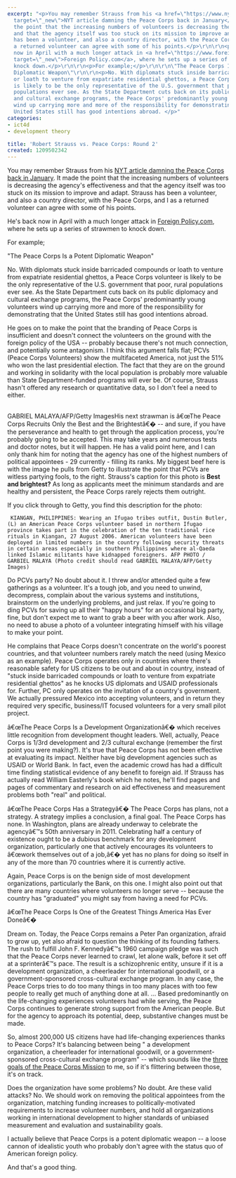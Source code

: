 ```yaml
---
excerpt: "<p>You may remember Strauss from his <a href=\"https://www.nytimes.com/2008/01/09/opinion/09strauss.html?_r=1&oref=slogin\"
  target=\"_new\">NYT article damning the Peace Corps back in January</a>.  It made
  the point that the increasing numbers of volunteers is decreasing the agency's effectiveness
  and that the agency itself was too stuck on its mission to improve and adapt.  Strauss
  has been a volunteer, and also a country director, with the Peace Corps, and I as
  a returned volunteer can agree with some of his points.</p>\r\n\r\n<p>He's back
  now in April with a much longer attack in <a href=\"https://www.foreignpolicy.com/story/cms.php?story_id=4295&page=0\"
  target=\"_new\">Foreign Policy.com</a>, where he sets up a series of strawmen to
  knock down.</p>\r\n\r\n<p>For example;</p>\r\n\r\n\"The Peace Corps Is a Potent
  Diplomatic Weapon\"\r\n\r\n<p>No. With diplomats stuck inside barricaded compounds
  or loath to venture from expatriate residential ghettos, a Peace Corps volunteer
  is likely to be the only representative of the U.S. government that poor, rural
  populations ever see. As the State Department cuts back on its public diplomacy
  and cultural exchange programs, the Peace Corps' predominantly young volunteers
  wind up carrying more and more of the responsibility for demonstrating that the
  United States still has good intentions abroad. </p>"
categories:
- ict4d
- development theory

title: 'Robert Strauss vs. Peace Corps: Round 2'
created: 1209502342
---
```

<p>You may remember Strauss from his <a href="https://www.nytimes.com/2008/01/09/opinion/09strauss.html?_r=1&oref=slogin" target="_new">NYT article damning the Peace Corps back in January</a>.  It made the point that the increasing numbers of volunteers is decreasing the agency's effectiveness and that the agency itself was too stuck on its mission to improve and adapt.  Strauss has been a volunteer, and also a country director, with the Peace Corps, and I as a returned volunteer can agree with some of his points.</p>

<p>He's back now in April with a much longer attack in <a href="https://www.foreignpolicy.com/story/cms.php?story_id=4295&page=0" target="_new">Foreign Policy.com</a>, where he sets up a series of strawmen to knock down.</p>

<p>For example;</p>

"The Peace Corps Is a Potent Diplomatic Weapon"

<p>No. With diplomats stuck inside barricaded compounds or loath to venture from expatriate residential ghettos, a Peace Corps volunteer is likely to be the only representative of the U.S. government that poor, rural populations ever see. As the State Department cuts back on its public diplomacy and cultural exchange programs, the Peace Corps' predominantly young volunteers wind up carrying more and more of the responsibility for demonstrating that the United States still has good intentions abroad. </p>

<p>He goes on to make the point that the branding of Peace Corps is insufficient and doesn't connect the volunteers on the ground with the foreign policy of the USA -- probably because there's not much connection, and potentially some antagonism.  I think this argument falls flat; PCVs (Peace Corps Volunteers) show the multifaceted America, not just the 51% who won the last presidential election.  The fact that they are on the ground and working in solidarity with the local population is probably more valuable than State Department-funded programs will ever be.  Of course, Strauss hasn't offered any research or quantitative data, so I don't feel a need to either.</p>

<a href="https://www.gettyimages.com/Search/Detail.aspx?axd=DetailPaging.Search|1&axs=0|80891194%2C80891193%2C80891177%2C80891171%2C79851587%2C77752559%2C74120350%2C74061203%2C74061182%2C74026668%2C74026662%2C74026650%2C74026647%2C73939810%2C73939659%2C73939658%2C73939657%2C73939656%2C73939655%2C73939654%2C73920900%2C73920105%2C73920103%2C73920077%2C73920069%2C73920055%2C73920048%2C73919930%2C73919929%2C73919928%2C73919917%2C73911579%2C73911278%2C73911276%2C73800824%2C73800822%2C73800812%2C73800807%2C73800805%2C73911903%2C73911902%2C73911901%2C71724020%2C56704276%2C56704208%2C56608121%2C51320074%2C51320073%2C52979651%2C698443%2C698441%2C698440%2C51705652%2C51705651%2C51983488%2C671142%2C671140%2C671138%2C72560533%2C50378422|0&id=71724020"></a><br>GABRIEL MALAYA/AFP/Getty ImagesHis next strawman is â€œThe Peace Corps Recruits Only the Best and the Brightestâ€� -- and sure, if you have the perseverance and health to get through the application process, you're probably going to be accepted.  This may take years and numerous tests and doctor notes, but it will happen.  He has a valid point here, and I can only thank him for noting that the agency has one of the highest numbers of political appointees - 29 currently - filling its ranks.  My biggest beef here is with the image he pulls from Getty to illustrate the point that PCVs are witless partying fools, to the right.  Strauss's caption for this photo is 
<strong>Best and brightest?</strong> As long as applicants meet the minimum standards and are healthy and persistent, the Peace Corps rarely rejects them outright.

<p> If you click through to Getty, you find this description for the photo:</p>

 	 KIANGAN, PHILIPPINES: Wearing an Ifugao tribes outfit, Dustin Butler, (L) an American Peace Corps volunteer based in northern Ifugao province takes part in the celebration of the ten traditional rice rituals in Kiangan, 27 August 2006. American volunteers have been deployed in limited numbers in the country following security threats in certain areas especially in southern Philippines where al-Qaeda linked Islamic militants have kidnapped foreigners. AFP PHOTO / GARBIEL MALAYA (Photo credit should read GABRIEL MALAYA/AFP/Getty Images)

<p>Do PCVs party?  No doubt about it.  I threw and/or attended quite a few gatherings as a volunteer.  It's a tough job, and you need to unwind, decompress, complain about the various systems and institutions, brainstorm on the underlying problems, and just relax.  If you're going to ding PCVs for saving up all their "happy hours" for an occasional big party, fine, but don't expect me to want to grab a beer with you after work.  Also, no need to abuse a photo of a volunteer integrating himself with his village to make your point.</p>

<p>He complains that Peace Corps doesn't concentrate on the world's poorest countries, and that volunteer numbers rarely match the need (using Mexico as an example).  Peace Corps operates only in countries where there's reasonable safety for US citizens to be out and about in country, instead of "stuck inside barricaded compounds or loath to venture from expatriate residential ghettos" as he knocks US diplomats and USAID professionals for.  Further, PC only operates on the invitation of a country's government.  We actually pressured Mexico into accepting volunteers, and in return they required very specific, business/IT focused volunteers for a very small pilot project.</p>

<p>â€œThe Peace Corps Is a Development Organizationâ€� which receives little recognition from development thought leaders.  Well, actually, Peace Corps is 1/3rd development and 2/3 cultural exchange (remember the first point you were making?).  It's true that Peace Corps has not been effective at evaluating its impact.  Neither have big development agencies such as USAID or World Bank.  In fact, even the academic crowd has had a difficult time finding statistical evidence of any benefit to foreign aid.  If Strauss has actually read William Easterly's book which he notes, he'll find pages and pages of commentary and research on aid effectiveness and measurement problems both "real" and political.</p>

â€œThe Peace Corps Has a Strategyâ€� The Peace Corps has plans, not a strategy. A strategy implies a conclusion, a final goal. The Peace Corps has none. In Washington, plans are already underway to celebrate the agencyâ€™s 50th anniversary in 2011. Celebrating half a century of existence ought to be a dubious benchmark for any development organization, particularly one that actively encourages its volunteers to â€œwork themselves out of a job,â€� yet has no plans for doing so itself in any of the more than 70 countries where it is currently active.

<p>Again, Peace Corps is on the benign side of most development organizations, particularly the Bank, on this one.  I might also point out that there are many countries where volunteers no longer serve -- because the country has "graduated" you might say from having a need for PCVs.</p>

â€œThe Peace Corps Is One of the Greatest Things America Has Ever Doneâ€�

<p>Dream on. Today, the Peace Corps remains a Peter Pan organization, afraid to grow up, yet also afraid to question the thinking of its founding fathers. The rush to fulfill John F. Kennedyâ€™s 1960 campaign pledge was such that the Peace Corps never learned to crawl, let alone walk, before it set off at a sprinterâ€™s pace. The result is a schizophrenic entity, unsure if it is a development organization, a cheerleader for international goodwill, or a government-sponsored cross-cultural exchange program. In any case, the Peace Corps tries to do too many things in too many places with too few people to really get much of anything done at all. ... Based predominantly on the life-changing experiences volunteers had while serving, the Peace Corps continues to generate strong support from the American people. But for the agency to approach its potential, deep, substantive changes must be made.</p>

<p>So, almost 200,000 US citizens have had life-changing experiences thanks to Peace Corps?  It's balancing between being " a development organization, a cheerleader for international goodwill, or a government-sponsored cross-cultural exchange program" -- which sounds like the <a href="https://www.peacecorps.gov/index.cfm?shell=Learn.whatispc.mission">three goals of the Peace Corps Mission</a> to me, so if it's flittering between those, it's on track.  </p>

<p>Does the organization have some problems? No doubt.  Are these valid attacks?  No.  We should work on removing the political appointees from the organization, matching funding increases to politically-motivated requirements to increase volunteer numbers, and hold all organizations working in international development to higher standards of unbiased measurement and evaluation and sustainability goals.  </p>

<p>I actually believe that Peace Corps is a potent diplomatic weapon -- a loose cannon of idealistic youth who probably don't agree with the status quo of American foreign policy.  </p>

<p>And that's a good thing.</p>
